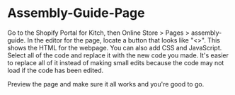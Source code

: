 # Assembly-Guide-Page
Go to the Shopify Portal for Kitch, then Online Store > Pages > assembly-guide. In the editor for the page, locate a button that looks like "<>". This shows the HTML for the webpage. You can also add CSS and JavaScript. Select all of the code and replace it with the new code you made. It's easier to replace all of it instead of making small edits because the code may not load if the code has been edited.

Preview the page and make sure it all works and you're good to go.

